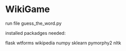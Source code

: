 # WikiGame

run file guess_the_word.py


installed packadges needed:

flask
wtforms
wikipedia
numpy
sklearn
pymorphy2
nltk
